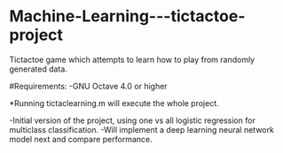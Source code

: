 # Machine-Learning---tictactoe-project
Tictactoe game which attempts to learn how to play from randomly generated data.

#Requirements:
-GNU Octave 4.0 or higher

*Running tictaclearning.m will execute the whole project.

-Initial version of the project, using one vs all logistic regression for multiclass classification.
-Will implement a deep learning neural network model next and compare performance.


